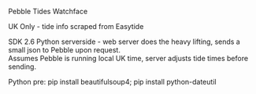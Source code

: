 Pebble Tides Watchface

UK Only - tide info scraped from Easytide

SDK 2.6
Python serverside - web server does the heavy lifting, sends a small json to Pebble upon request.  
Assumes Pebble is running local UK time, server adjusts tide times before sending.  

Python pre:
pip install beautifulsoup4;
pip install python-dateutil



